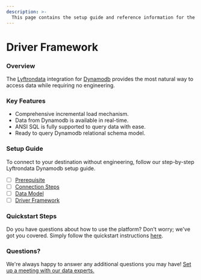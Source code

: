 ```yaml
---
description: >-
  This page contains the setup guide and reference information for the Dynamodb source connector.
---
```


# Driver Framework

### Overview

The [Lyftrondata](https://www.lyftrondata.com/) integration for [Dynamodb](None) provides the most natural way to access data while requiring no engineering.

### Key Features

* Comprehensive incremental load mechanism.
* Data from Dynamodb is available in real-time.&#x20;
* ANSI SQL is fully supported to query data with ease.
* Ready to query Dynamodb relational schema model.

### Setup Guide

To connect to your destination without engineering, follow our step-by-step Lyftrondata Dynamodb setup guide.

* [ ] [Prerequisite](../prerequisite.md)
* [ ] [Connection Steps](../connection-steps.md)
* [ ] [Data Model](../data-model/erd.md)
* [ ] [Driver Framework](../driver-framework/)

### Quickstart Steps

Do you have questions about how to use the platform? Don't worry; we've got you covered. Simply follow the quickstart instructions [here](../driver-framework/README.md).

### Questions? <a href="#questions" id="questions"></a>

We're always happy to answer any additional questions you may have! [Set up a meeting with our data experts.](https://www.lyftrondata.com/book-a-meeting/)


